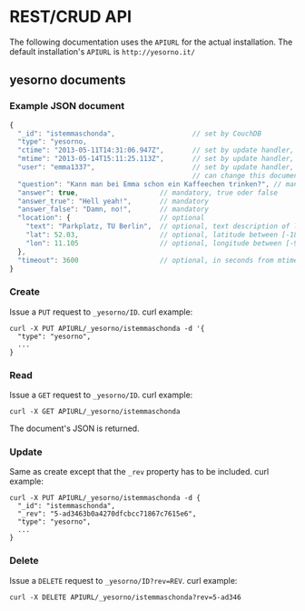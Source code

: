 # REST/CRUD API

The following documentation uses the ```APIURL``` for the actual installation. The
default installation's ```APIURL``` is ```http://yesorno.it/```

## yesorno documents
### Example JSON document
```javascript
{
  "_id": "istemmaschonda",                   // set by CouchDB
  "type": "yesorno,
  "ctime": "2013-05-11T14:31:06.947Z",       // set by update handler, creation time
  "mtime": "2013-05-14T15:11:25.113Z",       // set by update handler, modification time
  "user": "emma1337",                        // set by update handler, only this user
                                             // can change this document
  "question": "Kann man bei Emma schon ein Kaffeechen trinken?", // mandatory
  "answer": true,                    // mandatory, true oder false
  "answer_true": "Hell yeah!",       // mandatory
  "answer_false": "Damn, no!",       // mandatory
  "location": {                      // optional
    "text": "Parkplatz, TU Berlin",  // optional, text description of location
    "lat": 52.03,                    // optional, latitude between [-180,180]
    "lon": 11.105                    // optional, longitude between [-90,90]
  },
  "timeout": 3600                    // optional, in seconds from mtime
}
```

### Create
Issue a `PUT` request to `_yesorno/ID`. curl example:
```
curl -X PUT APIURL/_yesorno/istemmaschonda -d '{
  "type": "yesorno",
  ...
}
```

### Read
Issue a `GET` request to `_yesorno/ID`. curl example:
```
curl -X GET APIURL/_yesorno/istemmaschonda
```
The document's JSON is returned.

### Update
Same as create except that the `_rev` property has to be included. curl
example:
```
curl -X PUT APIURL/_yesorno/istemmaschonda -d {
  "_id": "istemmaschonda",
  "_rev": "5-ad3463b0a4270dfcbcc71867c7615e6",
  "type": "yesorno",
  ...
}
```

### Delete
Issue a `DELETE` request to `_yesorno/ID?rev=REV`. curl example:
```
curl -X DELETE APIURL/_yesorno/istemmaschonda?rev=5-ad346
```
